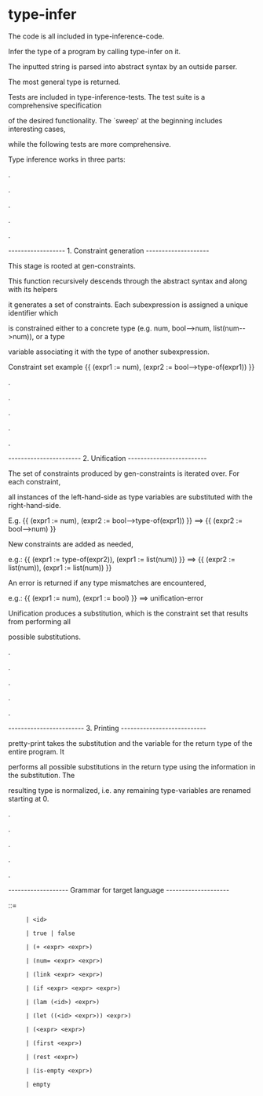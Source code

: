 # type-infer

The code is all included in type-inference-code.

Infer the type of a program by calling type-infer on it. 

The inputted string is parsed into abstract syntax by an outside parser.

The most general type is returned.



Tests are included in type-inference-tests. The test suite is a comprehensive specification

of the desired functionality. The `sweep' at the beginning includes interesting cases,

while the following tests are more comprehensive.


Type inference works in three parts:



.

.

.

.

.


------------------ 1. Constraint generation --------------------

This stage is rooted at gen-constraints. 

This function recursively descends through the abstract syntax and along with its helpers 

it generates a set of constraints. Each subexpression is assigned a unique identifier which

is constrained either to a concrete type (e.g. num, bool-->num, list(num-->num)), or a type

variable associating it with the type of another subexpression.

Constraint set example {{ (expr1 := num), (expr2 := bool-->type-of(expr1)) }}





.

.

.

.

.


----------------------- 2. Unification -------------------------

The set of constraints produced by gen-constraints is iterated over. For each constraint,

all instances of the left-hand-side as type variables are substituted with the right-hand-side.

E.g. {{ (expr1 := num), (expr2 := bool-->type-of(expr1)) }} ==> {{ (expr2 := bool-->num) }}


New constraints are added as needed, 

e.g.: {{ (expr1 := type-of(expr2)), (expr1 := list(num)) }} ==> {{ (expr2 := list(num)), (expr1 := list(num)) }}


An error is returned if any type mismatches are encountered,

e.g.: {{ (expr1 := num), (expr1 := bool) }} ==> unification-error


Unification produces a substitution, which is the constraint set that results from performing all

possible substitutions.



.

.

.

.

.



------------------------ 3. Printing ---------------------------

pretty-print takes the substitution and the variable for the return type of the entire program. It

performs all possible substitutions in the return type using the information in the substitution. The

resulting type is normalized, i.e. any remaining type-variables are renamed starting at 0.




.

.

.

.

.




------------------- Grammar for target language --------------------

<expr> ::= <num>

         | <id>
         
         | true | false
         
         | (+ <expr> <expr>)
         
         | (num= <expr> <expr>)
         
         | (link <expr> <expr>)
         
         | (if <expr> <expr> <expr>)
         
         | (lam (<id>) <expr>)
         
         | (let ((<id> <expr>)) <expr>)
         
         | (<expr> <expr>)
         
         | (first <expr>)
         
         | (rest <expr>)
         
         | (is-empty <expr>)
         
         | empty
